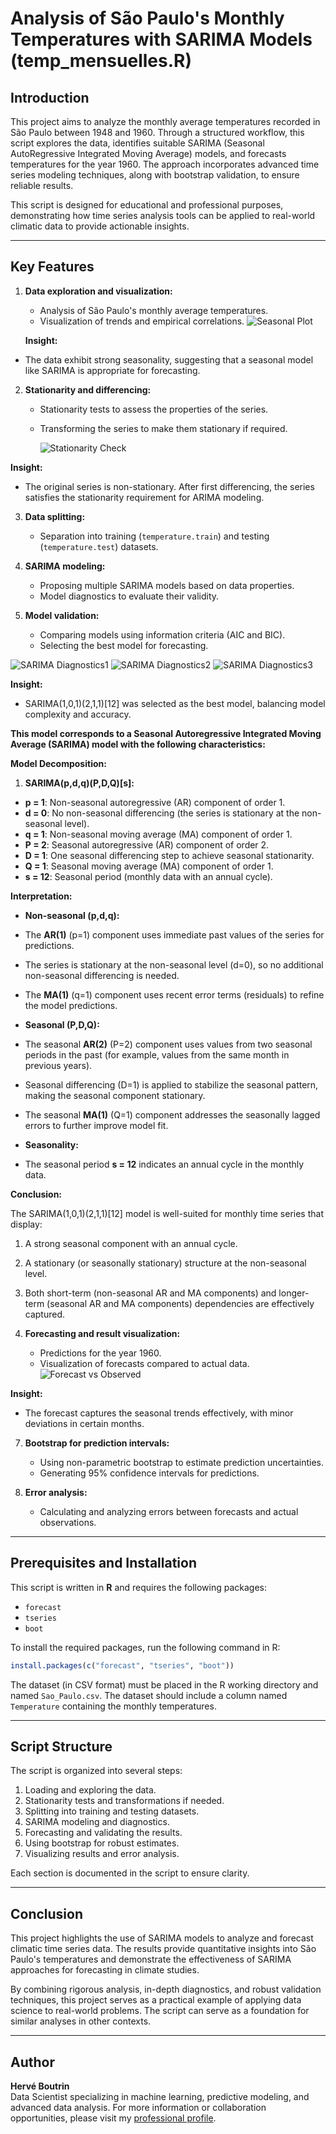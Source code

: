 # Analysis of São Paulo's Monthly Temperatures with SARIMA Models (temp_mensuelles.R)

## Introduction

This project aims to analyze the monthly average temperatures recorded in São Paulo between 1948 and 1960. Through a structured workflow, this script explores the data, identifies suitable SARIMA (Seasonal AutoRegressive Integrated Moving Average) models, and forecasts temperatures for the year 1960. The approach incorporates advanced time series modeling techniques, along with bootstrap validation, to ensure reliable results.

This script is designed for educational and professional purposes, demonstrating how time series analysis tools can be applied to real-world climatic data to provide actionable insights.

---

## Key Features

1. **Data exploration and visualization:**
   - Analysis of São Paulo's monthly average temperatures.
   - Visualization of trends and empirical correlations.
     ![Seasonal Plot](graphics/S1.png)


   **Insight:**  
- The data exhibit strong seasonality, suggesting that a seasonal model like SARIMA is appropriate for forecasting.


2. **Stationarity and differencing:**
   - Stationarity tests to assess the properties of the series.
   - Transforming the series to make them stationary if required.
  
     ![Stationarity Check](graphics/S6.png)

  **Insight:**  
- The original series is non-stationary. After first differencing, the series satisfies the stationarity requirement for ARIMA modeling.


3. **Data splitting:**
   - Separation into training (`temperature.train`) and testing (`temperature.test`) datasets.

4. **SARIMA modeling:**
   - Proposing multiple SARIMA models based on data properties.
   - Model diagnostics to evaluate their validity.

5. **Model validation:**
   - Comparing models using information criteria (AIC and BIC).
   - Selecting the best model for forecasting.

  ![SARIMA Diagnostics1](graphics/S7.png)
  ![SARIMA Diagnostics2](graphics/S8.png)
  ![SARIMA Diagnostics3](graphics/S9.png)

**Insight:**  
- SARIMA(1,0,1)(2,1,1)[12] was selected as the best model, balancing model complexity and accuracy.

**This model corresponds to a Seasonal Autoregressive Integrated Moving Average (SARIMA) model with the following characteristics:**

**Model Decomposition:**
  1. **SARIMA(p,d,q)(P,D,Q)[s]:**
   - **p = 1**: Non-seasonal autoregressive (AR) component of order 1.
   - **d = 0**: No non-seasonal differencing (the series is stationary at the non-seasonal level).
   - **q = 1**: Non-seasonal moving average (MA) component of order 1.
   - **P = 2**: Seasonal autoregressive (AR) component of order 2.
   - **D = 1**: One seasonal differencing step to achieve seasonal stationarity.
   - **Q = 1**: Seasonal moving average (MA) component of order 1.
   - **s = 12**: Seasonal period (monthly data with an annual cycle).

**Interpretation:**
  - **Non-seasonal (p,d,q):**
  - The **AR(1)** (p=1) component uses immediate past values of the series for predictions.
  - The series is stationary at the non-seasonal level (d=0), so no additional non-seasonal differencing is needed.
  - The **MA(1)** (q=1) component uses recent error terms (residuals) to refine the model predictions.

  - **Seasonal (P,D,Q):**
  - The seasonal **AR(2)** (P=2) component uses values from two seasonal periods in the past (for example, values from the same month in previous years).
  - Seasonal differencing (D=1) is applied to stabilize the seasonal pattern, making the seasonal component stationary.
  - The seasonal **MA(1)** (Q=1) component addresses the seasonally lagged errors to further improve model fit.

  - **Seasonality:**
  - The seasonal period **s = 12** indicates an annual cycle in the monthly data.

**Conclusion:**

The SARIMA(1,0,1)(2,1,1)[12] model is well-suited for monthly time series that display:
1. A strong seasonal component with an annual cycle.
2. A stationary (or seasonally stationary) structure at the non-seasonal level.
3. Both short-term (non-seasonal AR and MA components) and longer-term (seasonal AR and MA components) dependencies are effectively captured.


6. **Forecasting and result visualization:**
   - Predictions for the year 1960.
   - Visualization of forecasts compared to actual data.
  ![Forecast vs Observed](graphics/S10.png)

**Insight:**  
- The forecast captures the seasonal trends effectively, with minor deviations in certain months.


7. **Bootstrap for prediction intervals:**
   - Using non-parametric bootstrap to estimate prediction uncertainties.
   - Generating 95% confidence intervals for predictions.

8. **Error analysis:**
   - Calculating and analyzing errors between forecasts and actual observations.

---

## Prerequisites and Installation

This script is written in **R** and requires the following packages:

- `forecast`
- `tseries`
- `boot`

To install the required packages, run the following command in R:
```R
install.packages(c("forecast", "tseries", "boot"))
```

The dataset (in CSV format) must be placed in the R working directory and named `Sao_Paulo.csv`. The dataset should include a column named `Temperature` containing the monthly temperatures.

---

## Script Structure

The script is organized into several steps:
1. Loading and exploring the data.
2. Stationarity tests and transformations if needed.
3. Splitting into training and testing datasets.
4. SARIMA modeling and diagnostics.
5. Forecasting and validating the results.
6. Using bootstrap for robust estimates.
7. Visualizing results and error analysis.

Each section is documented in the script to ensure clarity.

---

## Conclusion

This project highlights the use of SARIMA models to analyze and forecast climatic time series data. The results provide quantitative insights into São Paulo's temperatures and demonstrate the effectiveness of SARIMA approaches for forecasting in climate studies.

By combining rigorous analysis, in-depth diagnostics, and robust validation techniques, this project serves as a practical example of applying data science to real-world problems. The script can serve as a foundation for similar analyses in other contexts.

---

## Author

**Hervé Boutrin**  
Data Scientist specializing in machine learning, predictive modeling, and advanced data analysis. For more information or collaboration opportunities, please visit my [professional profile](https://www.malt.fr/profile/herveboutrin).

